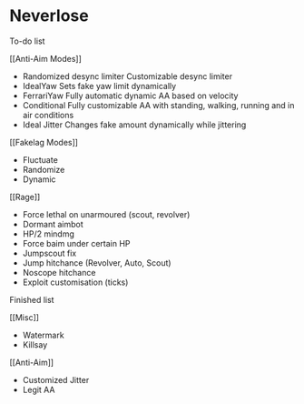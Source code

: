 # Neverlose

To-do list

[[Anti-Aim Modes]]

- Randomized desync limiter
Customizable desync limiter
- IdealYaw
Sets fake yaw limit dynamically
- FerrariYaw
Fully automatic dynamic AA based on velocity
- Conditional
Fully customizable AA with standing, walking, running and in air conditions
- Ideal Jitter
Changes fake amount dynamically while jittering

[[Fakelag Modes]]

- Fluctuate
- Randomize
- Dynamic

[[Rage]]

- Force lethal on unarmoured (scout, revolver)
- Dormant aimbot
- HP/2 mindmg
- Force baim under certain HP
- Jumpscout fix
- Jump hitchance (Revolver, Auto, Scout)
- Noscope hitchance
- Exploit customisation (ticks)

Finished list

[[Misc]]

- Watermark
- Killsay

[[Anti-Aim]]

- Customized Jitter
- Legit AA